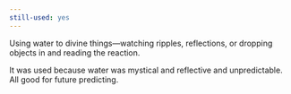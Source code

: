 ```yaml
---
still-used: yes
---
```


Using water to divine things—watching ripples, reflections, or dropping objects in and reading the reaction.

It was used because water was mystical and reflective and unpredictable. All good for future predicting.
